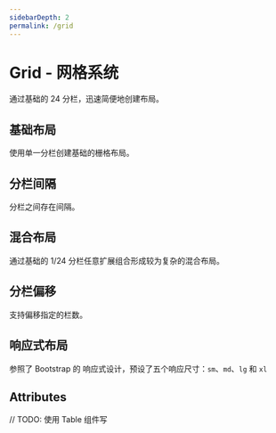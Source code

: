 ```yaml
---
sidebarDepth: 2
permalink: /grid
---
```


# Grid - 网格系统
通过基础的 24 分栏，迅速简便地创建布局。

## 基础布局
使用单一分栏创建基础的栅格布局。

<ClientOnly>
  <grid-demo type="basic"/>
</ClientOnly>

## 分栏间隔
分栏之间存在间隔。

<ClientOnly>
  <grid-demo type="gutter"/>
</ClientOnly>

## 混合布局
通过基础的 1/24 分栏任意扩展组合形成较为复杂的混合布局。

<ClientOnly>
  <grid-demo type="mixin"/>
</ClientOnly>

## 分栏偏移
支持偏移指定的栏数。

<ClientOnly>
  <grid-demo type="offset"/>
</ClientOnly>

## 响应式布局
参照了 Bootstrap 的 响应式设计，预设了五个响应尺寸：`sm`、`md`、`lg` 和 `xl`

<ClientOnly>
  <grid-demo type="responsive"/>
</ClientOnly>

## Attributes

// TODO: 使用 Table 组件写